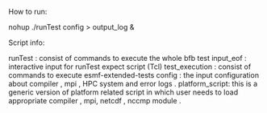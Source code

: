 How to run:

nohup ./runTest config > output_log & 

Script info:

runTest : consist of commands to execute the whole bfb test 
input_eof : interactive input for runTest expect script (Tcl)
test_execution : consist of commands to execute esmf-extended-tests 
config : the input configuration about compiler , mpi , HPC system and error logs .
platform_script: this is a generic version of platform related script in which user needs to load appropriate compiler , mpi, netcdf , nccmp module .
